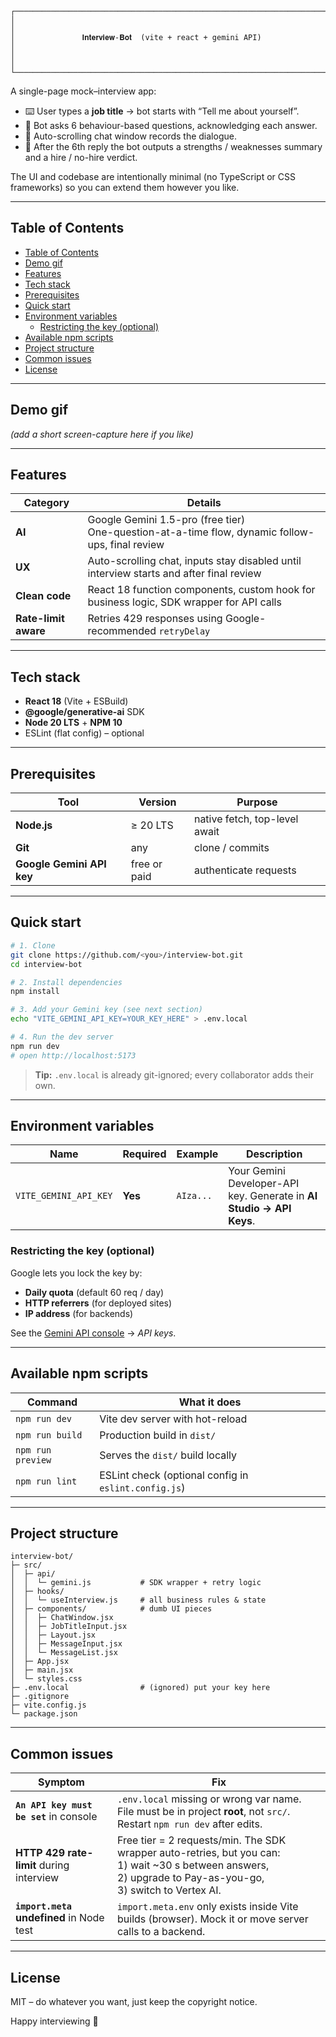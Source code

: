 ```text
┌───────────────────────────────────────────────────────────────────────────────┐
│                                                                               │
│               𝐈𝐧𝐭𝐞𝐫𝐯𝐢𝐞𝐰-𝐁𝐨𝐭  (vite + react + gemini API)                  │
│                                                                               │
└───────────────────────────────────────────────────────────────────────────────┘
```

A single-page mock–interview app:

* ⌨️ User types a **job title** → bot starts with “Tell me about yourself”.
* 🤖 Bot asks 6 behaviour-based questions, acknowledging each answer.
* 📝 Auto-scrolling chat window records the dialogue.
* 🏁 After the 6th reply the bot outputs a strengths / weaknesses summary and a hire / no-hire verdict.

The UI and codebase are intentionally minimal (no TypeScript or CSS frameworks) so you can extend them however you like.

---

## Table of Contents

- [Table of Contents](#table-of-contents)
- [Demo gif](#demo-gif)
- [Features](#features)
- [Tech stack](#tech-stack)
- [Prerequisites](#prerequisites)
- [Quick start](#quick-start)
- [Environment variables](#environment-variables)
  - [Restricting the key (optional)](#restricting-the-key-optional)
- [Available npm scripts](#available-npm-scripts)
- [Project structure](#project-structure)
- [Common issues](#common-issues)
- [License](#license)

---

## Demo gif
*(add a short screen-capture here if you like)*

---

## Features

| Category             | Details                                                                                            |
| -------------------- | -------------------------------------------------------------------------------------------------- |
| **AI**               | Google Gemini 1.5-pro (free tier)<br>One-question-at-a-time flow, dynamic follow-ups, final review |
| **UX**               | Auto-scrolling chat, inputs stay disabled until interview starts and after final review            |
| **Clean code**       | React 18 function components, custom hook for business logic, SDK wrapper for API calls            |
| **Rate-limit aware** | Retries 429 responses using Google-recommended `retryDelay`                                        |

---

## Tech stack

* **React 18** (Vite + ESBuild)
* **@google/generative-ai** SDK
* **Node 20 LTS** + **NPM 10**
* ESLint (flat config) – optional

---

## Prerequisites

| Tool                      | Version      | Purpose                       |
| ------------------------- | ------------ | ----------------------------- |
| **Node.js**               | ≥ 20 LTS     | native fetch, top-level await |
| **Git**                   | any          | clone / commits               |
| **Google Gemini API key** | free or paid | authenticate requests         |

---

## Quick start

```bash
# 1. Clone
git clone https://github.com/<you>/interview-bot.git
cd interview-bot

# 2. Install dependencies
npm install

# 3. Add your Gemini key (see next section)
echo "VITE_GEMINI_API_KEY=YOUR_KEY_HERE" > .env.local

# 4. Run the dev server
npm run dev
# open http://localhost:5173
```

> **Tip:** `.env.local` is already git-ignored; every collaborator adds their own.

---

## Environment variables

| Name                  | Required | Example   | Description                                                          |
| --------------------- | -------- | --------- | -------------------------------------------------------------------- |
| `VITE_GEMINI_API_KEY` | **Yes**  | `AIza...` | Your Gemini Developer-API key. Generate in **AI Studio → API Keys**. |

### Restricting the key (optional)

Google lets you lock the key by:

* **Daily quota** (default 60 req / day)  
* **HTTP referrers** (for deployed sites)  
* **IP address** (for backends)

See the [Gemini API console](https://ai.google.dev) → *API keys*.

---

## Available npm scripts

| Command           | What it does                                         |
| ----------------- | ---------------------------------------------------- |
| `npm run dev`     | Vite dev server with hot-reload                      |
| `npm run build`   | Production build in `dist/`                          |
| `npm run preview` | Serves the `dist/` build locally                     |
| `npm run lint`    | ESLint check (optional config in `eslint.config.js`) |

---

## Project structure

```
interview-bot/
├─ src/
│  ├─ api/
│  │  └─ gemini.js           # SDK wrapper + retry logic
│  ├─ hooks/
│  │  └─ useInterview.js     # all business rules & state
│  ├─ components/            # dumb UI pieces
│  │  ├─ ChatWindow.jsx
│  │  ├─ JobTitleInput.jsx
│  │  ├─ Layout.jsx
│  │  ├─ MessageInput.jsx
│  │  └─ MessageList.jsx
│  ├─ App.jsx
│  ├─ main.jsx
│  └─ styles.css
├─ .env.local                # (ignored) put your key here
├─ .gitignore
├─ vite.config.js
└─ package.json
```

---

## Common issues

| Symptom                                  | Fix                                                                                                                                                                 |
| ---------------------------------------- | ------------------------------------------------------------------------------------------------------------------------------------------------------------------- |
| **`An API key must be set`** in console  | `.env.local` missing or wrong var name. File must be in project **root**, not `src/`. Restart `npm run dev` after edits.                                            |
| **HTTP 429 rate-limit** during interview | Free tier = 2 requests/min. The SDK wrapper auto-retries, but you can:<br>1) wait ~30 s between answers,<br>2) upgrade to Pay-as-you-go,<br>3) switch to Vertex AI. |
| **`import.meta` undefined** in Node test | `import.meta.env` only exists inside Vite builds (browser). Mock it or move server calls to a backend.                                                              |

---

## License

MIT – do whatever you want, just keep the copyright notice.

Happy interviewing 🚀